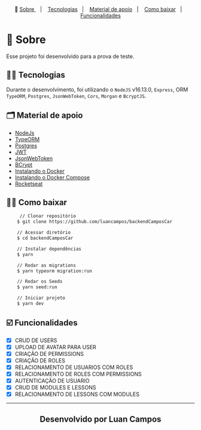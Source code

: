 <p align="center">🎉
  <a href="#-sobre"> Sobre </a>&nbsp;&nbsp;&nbsp;|&nbsp;&nbsp;&nbsp;
  <a href="#-tecnologias">Tecnologias</a>&nbsp;&nbsp;&nbsp;|&nbsp;&nbsp;&nbsp;
  <a href="#-material-de-apoio">Material de apoio</a>&nbsp;&nbsp;&nbsp;|&nbsp;&nbsp;&nbsp;
    <a href="#-como-baixar">Como baixar</a>&nbsp;&nbsp;&nbsp;|&nbsp;&nbsp;&nbsp;
    <a href="#️-funcionalidades">Funcionalidades</a>
</p>

# 🔖 Sobre

Esse projeto foi desenvolvido para a prova de teste.

## ✍🏻 Tecnologias

Durante o desenvolvimento, foi utilizando o `NodeJS` v16.13.0, `Express`, ORM `TypeORM`, `Postgres`, `JsonWebToken`, `Cors`, `Morgan` e `BcryptJS`.

## 🗂 Material de apoio

- [NodeJs](https://nodejs.org/en/)
- [TypeORM](https://typeorm.io)
- [Postgres](https://www.postgresql.org/)
- [JWT](https://jwt.io)
- [JsonWebToken](https://npmjs.com/package/jsonwebtoken)
- [BCrypt](https://npmjs.com/package/bcrypt)
- [Instalando o Docker](https://docs.docker.com/get-docker/)
- [Instalando o Docker Compose](https://docs.docker.com/compose/install/)
- [Rocketseat](https://www.youtube.com/watch?v=AUY2AUAmT44)

## 👍🏻 Como baixar

```bash
     // Clonar repositório
    $ git clone https://github.com/luancampos/backendCamposCar

    // Acessar diretório
    $ cd backendCamposCar

    // Instalar dependências
    $ yarn

    // Rodar as migrations
    $ yarn typeorm migration:run

    // Rodar os Seeds
    $ yarn seed:run

    // Iniciar projeto
    $ yarn dev
```

## ☑️ Funcionalidades

- [x] CRUD DE USERS <br/>
- [x] UPLOAD DE AVATAR PARA USER<br />
- [x] CRIAÇÃO DE PERMISSIONS<br/>
- [x] CRIAÇÃO DE ROLES<br/>
- [x] RELACIONAMENTO DE USUARIOS COM ROLES<br/>
- [x] RELACIONAMENTO DE ROLES COM PERMISSIONS<br/>
- [x] AUTENTICAÇÃO DE USUARIO<br/>
- [x] CRUD DE MODULES E LESSONS<br/>
- [x] RELACIONAMENTO DE LESSONS COM MODULES<br/>

---

<h2 align="center">Desenvolvido por  Luan Campos </h2>
